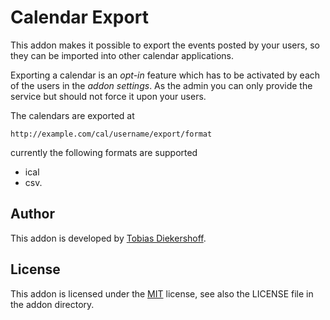 Calendar Export
===============

This addon makes it possible to export the events posted by your users, 
so they can be imported into other calendar applications.

Exporting a calendar is an _opt-in_ feature which has to be activated by each
of the users in the _addon settings_. As the admin you can only provide the
service but should not force it upon your users.

The calendars are exported at

	http://example.com/cal/username/export/format

currently the following formats are supported

* ical
* csv.

Author
------

This addon is developed by [Tobias Diekershoff](https://f.diekershoff.de/profile/tobias).

License
-------

This addon is licensed under the [MIT](http://opensource.org/licenses/MIT)
license, see also the LICENSE file in the addon directory.
